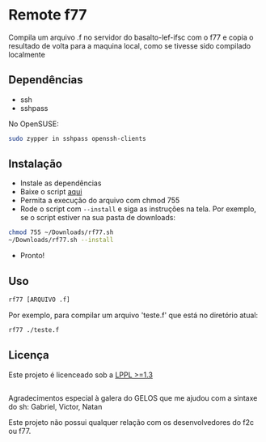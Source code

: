 # Remote f77
Compila um arquivo .f no servidor do basalto-lef-ifsc com o f77 e copia o resultado de volta para a maquina local, como se tivesse sido compilado localmente

## Dependências
- ssh
- sshpass

No OpenSUSE:
````bash
sudo zypper in sshpass openssh-clients
````

## Instalação
- Instale as dependências
- Baixe o script [aqui](https://github.com/LuNeder/remote-f77/releases/latest/download/rf77.sh)
- Permita a execução do arquivo com chmod 755
- Rode o script com `--install` e siga as instruções na tela. Por exemplo, se o script estiver na sua pasta de downloads:
````bash
chmod 755 ~/Downloads/rf77.sh
~/Downloads/rf77.sh --install
````
- Pronto!

## Uso
````bash
rf77 [ARQUIVO .f]
````
Por exemplo, para compilar um arquivo 'teste.f' que está no diretório atual:
````bash
rf77 ./teste.f
````

## Licença
Este projeto é licenceado sob a [LPPL >=1.3](https://github.com/LuNeder/remote-f77/blob/strawberry/LICENSE)

##
Agradecimentos especial à galera do GELOS que me ajudou com a sintaxe do sh: Gabriel, Victor, Natan

Este projeto não possui qualquer relação com os desenvolvedores do f2c ou f77.
